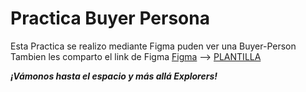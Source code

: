 # Practica Buyer Persona

Esta Practica se realizo mediante Figma puden ver una Buyer-Person Tambien les comparto el link de Figma [Figma](https://www.figma.com/proto/kA54jgXUzlgcmTZ2rIBPsy/Untitled?node-id=33%3A63&scaling=min-zoom&page-id=0%3A1)   --> [PLANTILLA](./02-Buyer-Person.pdf)

***¡Vámonos hasta el espacio y más allá Explorers!***
